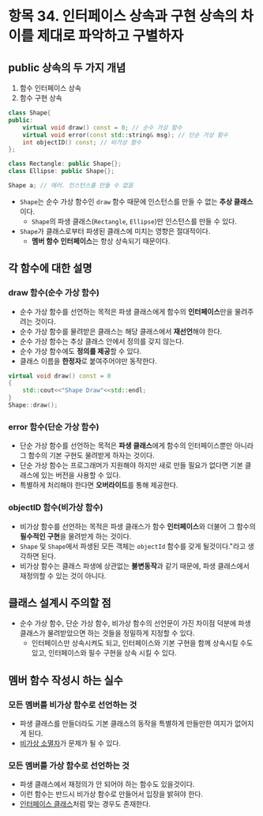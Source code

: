 # 항목 34. 인터페이스 상속과 구현 상속의 차이를 제대로 파악하고 구별하자
## public 상속의 두 가지 개념
1. 함수 인터페이스 상속
2. 함수 구현 상속

```cpp
class Shape{
public:
    virtual void draw() const = 0; // 순수 가상 함수
    virtual void error(const std::string& msg); // 단순 가상 함수
    int objectID() const; // 비가상 함수
};

class Rectangle: public Shape{};
class Ellipse: public Shape{};

Shape a; // 에러. 인스턴스를 만들 수 없음
```
- `Shape`는 순수 가상 함수인 `draw` 함수 때문에 인스턴스를 만들 수 없는 **추상 클래스**이다.
  - `Shape`의 파생 클래스(`Rectangle`, `Ellipse`)만 인스턴스를 만들 수 있다.
- `Shape`가 클래스로부터 파생된 클래스에 미치는 영향은 절대적이다.
  - **멤버 함수 인터페이스**는 항상 상속되기 때문이다.

## 각 함수에 대한 설명
### draw 함수(순수 가상 함수)
- 순수 가상 함수를 선언하는 목적은 파생 클래스에게 함수의 **인터페이스**만을 물려주려는 것이다.
- 순수 가상 함수를 물려받은 클래스는 해당 클래스에서 **재선언**해야 한다.
- 순수 가상 함수는 추상 클래스 안에서 정의를 갖지 않는다.
- 순수 가상 함수에도 **정의를 제공**할 수 있다. 
- 클래스 이름을 **한정자**로 붙여주어야만 동작한다.
```cpp
virtual void draw() const = 0
{
    std::cout<<"Shape Draw"<<std::endl;
}
Shape::draw();
```

### error 함수(단순 가상 함수)
- 단순 가상 함수를 선언하는 목적은 **파생 클래스**에게 함수의 인터페이스뿐만 아니라 그 함수의 기본 구현도 물려받게 하자는 것이다.
- 단순 가상 함수는 프로그래머가 지원해야 하지만 새로 만들 필요가 없다면 기본 클래스에 있는 버전을 사용할 수 있다.
- 특별하게 처리해야 한다면 **오버라이드**를 통해 제공한다.

### objectID 함수(비가상 함수)
- 비가상 함수를 선언하는 목적은 파생 클래스가 함수 **인터페이스**와 더불어 그 함수의 **필수적인 구현**을 물려받게 하는 것이다.
- `Shape` 및 `Shape`에서 파생된 모든 객체는 `objectId` 함수를 갖게 될것이다."라고 생각하면 된다.
- 비가상 함수는 클래스 파생에 상관없는 **불변동작**과 같기 때문에, 파생 클래스에서 재정의할 수 있는 것이 아니다.

## 클래스 설계시 주의할 점
- 순수 가상 함수, 단순 가상 함수, 비가상 함수의 선언문이 가진 차이점 덕분에 파생 클래스가 물려받았으면 하는 것들을 정밀하게 지정할 수 있다.
    - 인터페이스만 상속시켜도 되고, 인터페이스와 기본 구현을 함께 상속시킬 수도 있고, 인터페이스와 필수 구현을 상속 시킬 수 있다.

## 멤버 함수 작성시 하는 실수
### 모든 멤버를 비가상 함수로 선언하는 것
- 파생 클래스를 만들더라도 기본 클래스의 동작을 특별하게 만들만한 여지가 없어지게 된다.
- [비가상 소멸자](/Chapter2/Item7.md)가 문제가 될 수 있다.

### 모든 멤버를 가상 함수로 선언하는 것
- 파생 클래스에서 재정의가 안 되어야 하는 함수도 있을것이다.
- 이런 함수는 반드시 비가상 함수로 만들어서 입장을 밝혀야 한다.
- [인터페이스 클래스](/Chapter5/Item31.md)처럼 맞는 경우도 존재한다.